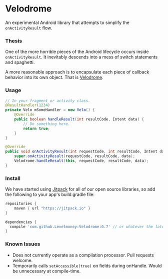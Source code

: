 # Velodrome
An experimental Android library that attempts to simplify the `onActivityResult` flow.

### Thesis
One of the more horrible pieces of the Android lifecycle occurs inside `onActivityResult`. It inevitably descends into a mess of switch statements and spaghetti.

A more reasonable approach is to encapsulate each piece of callback behavior into its own object. That is [Velodrome](http://en.wikipedia.org/wiki/Velodrome).

### Usage

```java
// In your fragment or activity class.
@ResultHandler(1234)
private Velo mSomeHandler = new Velo() {
    @Override
    public boolean handleResult(int resultCode, Intent data) {
        // Do something here.
        return true;
    }
}

@Override
public void onActivityResult(int requestCode, int resultCode, Intent data) {
    super.onActivityResult(requestCode, resultCode, data);
    Velodrome.handleResult(this, requestCode, resultCode, data);
}
```

### Install
We have started using [Jitpack](http://jitpack.io) for all of our open source libraries, so add the following to your app's build.gradle file:

```groovy
repositories {
    maven { url "https://jitpack.io" }
}

dependencies {
  compile 'com.github.Levelmoney:Velodrome:0.7' // or whatever the latest version is.
}
```

### Known Issues
* Does not currently operate as a compilation processor. Pull requests welcome.
* Temporarily calls `setAccessible(true)` on fields during onHandle. Would be unnecessary at compile-time.
